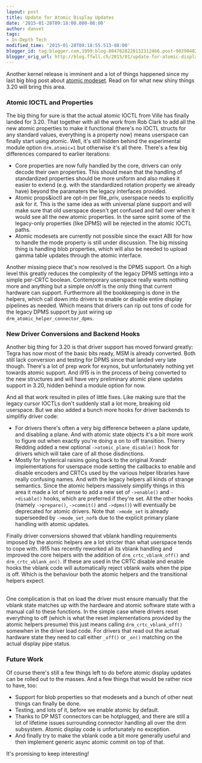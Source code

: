 ```yaml
---
layout: post
title: Update for Atomic Display Updates
date: '2015-01-28T09:18:00.000-08:00'
author: danvet
tags:
- In-Depth Tech
modified_time: '2015-01-28T09:18:55.513-08:00'
blogger_id: tag:blogger.com,1999:blog-8047628228132312466.post-9029048282758780689
blogger_orig_url: http://blog.ffwll.ch/2015/01/update-for-atomic-display-updates.html
---
```


Another kernel release is imminent and a lot of things happened since my last
big blog post about [atomic
modeset](/2014/11/atomic-modeset-support-for-kms-drivers.html). Read on for what
new shiny things 3.20 will bring this area.

<!--more-->

### Atomic IOCTL and Properties

The big thing for sure is that the actual atomic IOCTL from Ville has finally landed for 3.20. That together with all the work from Rob Clark to add all the new atomic properties to make it functional (there's no IOCTL structs for any standard values, everything is a property now) means userspace can finally start using atomic. Well, it's still hidden behind the experimental module option <code>drm.atomic=1</code> but otherwise it's all there. There's a few big differences compared to earlier iterations:

<ul><li>Core properties are now fully handled by the core, drivers can only decode their own properties. This should mean that the handling of standardized properties should be more uniform and also makes it easier to extend (e.g. with the standardized rotation property we already have) beyond the paramaters the legacy interfaces provided.</li><li>Atomic props&amp;ioctl are opt-in per file_priv, userspace needs to explicitly ask for it. This is the same idea as with universal plane support and will make sure that old userspace doesn't get confused and fall over when it would see all the new atomic properties. In the same spirit some of the legacy-only properties (like DPMS) will be rejected in the atomic IOCTL paths.</li><li>Atomic modesets are currently not possible since the exact ABI for how to handle the mode property is still under discussion. The big missing thing is handling blob properties, which will also be needed to upload gamma table updates through the atomic interface.</li></ul>Another missing piece that's now resolved is the DPMS support. On a high level this greatly reduces the complexity of the legacy DPMS settings into a&nbsp; simple per-CRTC boolean. Contemporary userspace really wants nothing more and anything but a simple on/off is the only thing that current hardware can support. Furthermore all the bookkeeping is done in the helpers, which call down into drivers to enable or disable entire display pipelines as needed. Which means that drivers can rip out tons of code for the legacy DPMS support by just wiring up <code>drm_atomic_helper_connector_dpms</code>.

### New Driver Conversions and Backend Hooks

Another big thing for 3.20 is that driver support has moved forward greatly: Tegra has now most of the basic bits ready, MSM is already converted. Both still lack conversion and testing for DPMS since that landed very late though. There's a lot of prep work for exynos, but unfortunately nothing yet towards atomic support. And i915 is in the process of being converted to the new structures and will have very preliminary atomic plane updates support in 3.20, hidden behind a module option for now.

And all that work resulted in piles of little fixes. Like making sure that the legacy cursor IOCTLs don't suddenly stall a lot more, breaking old userspace. But we also added a bunch more hooks for driver backends to simplifiy driver code:

<ul><li>For drivers there's often a very big difference between a plane update, and disabling a plane. And with atomic state objects it's a bit more work to figure out when exactly you're doing a on to off transition. Thierry Redding added a new optional <code>-&gt;atomic_plane_disable()</code> hook for drivers which will take care of all those disdinctions.</li><li>Mostly for hysterical raisins going back to the original Xrandr implementations for userspace mode setting the callbacks to enable and disable encoders and CRTCs used by the various helper libraries have really confusing names. And with the legacy helpers all kinds of strange semantics. Since the atomic helpers massively simplify things in this area it made a lot of sense to add a new set of <code>-&gt;enable()</code> and <code>-&gt;disable()</code> hooks, which are preferred if they're set. All the other hooks (namely <code>-&gt;prepare()</code>, <code>-&gt;commit()</code> and <code>-&gt;dpms()</code>) will eventually be deprecated for atomic drivers. Note that <code>-&gt;mode_set</code> is already superseeded by <code>-&gt;mode_set_nofb</code> due to the explicit primary plane handling with atomic updates.</li></ul>Finally driver conversions showed that vblank handling requirements imposed by the atomic helpers are a lot stricter than what userspace tends to cope with. i915 has recently reworked all its vblank handling and improved the core helpers with the addition of <code>drm_crtc_vblank_off()</code> and <code>drm_crtc_vblank_on()</code>. If these are used in the CRTC disable and enable hooks the vblank code will automatically reject vblank waits when the pipe is off. Which is the behaviour both the atomic helpers and the transitional helpers expect.

<br/>One complication is that on load the driver must ensure manually that the vblank state matches up with the hardware and atomic software state with a manual call to these functions. In the simple case where drivers reset everything to off (which is what the reset implementations provided by the atomic helpers presume) this just means calling <code>drm_crtc_vblank_off()</code> somewhen in the driver load code. For drivers that read out the actual hardware state they need to call either <code>_off()</code> or <code>_on()</code> matching on the actual display pipe status.

### Future Work

Of course there's still a few things left to do before atomic display updates can be rolled out to the masses. And a few things that would be rather nice to have, too:

<ul><li>Support for blob properties so that modesets and a bunch of other neat things can finally be done.</li><li>Testing, and lots of it, before we enable atomic by default.</li><li>Thanks to DP MST connectors can be hotplugged, and there are still a lot of lifetime issues surrounding connector handling all over the drm subsystem. Atomic display code is unfortunately no exception.</li><li>And finally try to make the vblank code a bit more generally useful and then implement generic async atomic commit on top of that.</li></ul>It's promising to keep interesting!
